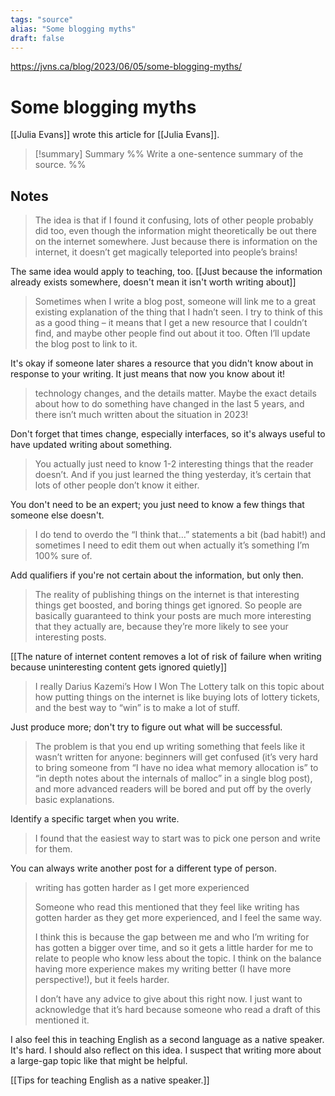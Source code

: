 ```yaml
---
tags: "source"
alias: "Some blogging myths"
draft: false
---
```


https://jvns.ca/blog/2023/06/05/some-blogging-myths/

# Some blogging myths
[[Julia Evans]] wrote this article for [[Julia Evans]].
> [!summary] Summary
> %% Write a one-sentence summary of the source. %%

## Notes
> The idea is that if I found it confusing, lots of other people probably did too, even though the information might theoretically be out there on the internet somewhere. Just because there is information on the internet, it doesn’t get magically teleported into people’s brains!
 
The same idea would apply to teaching, too.
[[Just because the information already exists somewhere, doesn't mean it isn't worth writing about]]

> Sometimes when I write a blog post, someone will link me to a great existing explanation of the thing that I hadn’t seen. I try to think of this as a good thing – it means that I get a new resource that I couldn’t find, and maybe other people find out about it too. Often I’ll update the blog post to link to it.
 
It's okay if someone later shares a resource that you didn't know about in response to your writing. It just means that now you know about it!

> technology changes, and the details matter. Maybe the exact details about how to do something have changed in the last 5 years, and there isn’t much written about the situation in 2023!

Don't forget that times change, especially interfaces, so it's always useful to have updated writing about something.

> You actually just need to know 1-2 interesting things that the reader doesn’t. And if you just learned the thing yesterday, it’s certain that lots of other people don’t know it either.

You don't need to be an expert; you just need to know a few things that someone else doesn't.

> I do tend to overdo the “I think that…” statements a bit (bad habit!) and sometimes I need to edit them out when actually it’s something I’m 100% sure of.

Add qualifiers if you're not certain about the information, but only then.

> The reality of publishing things on the internet is that interesting things get boosted, and boring things get ignored. So people are basically guaranteed to think your posts are much more interesting that they actually are, because they’re more likely to see your interesting posts.

[[The nature of internet content removes a lot of risk of failure when writing because uninteresting content gets ignored quietly]]

> I really Darius Kazemi’s How I Won The Lottery talk on this topic about how putting things on the internet is like buying lots of lottery tickets, and the best way to “win” is to make a lot of stuff.

Just produce more; don't try to figure out what will be successful.

> The problem is that you end up writing something that feels like it wasn’t written for anyone: beginners will get confused (it’s very hard to bring someone from “I have no idea what memory allocation is” to “in depth notes about the internals of malloc” in a single blog post), and more advanced readers will be bored and put off by the overly basic explanations.

Identify a specific target when you write.

> I found that the easiest way to start was to pick one person and write for them.

You can always write another post for a different type of person.

> writing has gotten harder as I get more experienced
> 
> Someone who read this mentioned that they feel like writing has gotten harder as they get more experienced, and I feel the same way.
> 
> I think this is because the gap between me and who I’m writing for has gotten a bigger over time, and so it gets a little harder for me to relate to people who know less about the topic. I think on the balance having more experience makes my writing better (I have more perspective!), but it feels harder.
> 
> I don’t have any advice to give about this right now. I just want to acknowledge that it’s hard because someone who read a draft of this mentioned it.

I also feel this in teaching English as a second language as a native speaker. It's hard. I should also reflect on this idea. I suspect that writing more about a large-gap topic like that might be helpful.

[[Tips for teaching English as a native speaker.]]